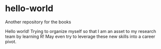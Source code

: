 # hello-world
Another repository for the books

Hello world! Trying to organize myself so that I am an asset to my research team by learning R! May even try to leverage these new skills into a career pivot.
